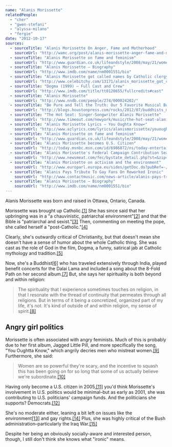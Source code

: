 ```yaml
---
name: "Alanis Morissette"
relatedPeople:
  - "cher"
  - "gwen-stefani"
  - "alyssa-milano"
  - "fergie"
date: "2012-10-17"
sources:
  - sourceTitle: "Alanis Morissette On Anger, Fame and Motherhood"
    sourceUrl: "http://wamc.org/post/alanis-morissette-anger-fame-and-motherhood"
  - sourceTitle: "Alanis Morissette on fame and feminism"
    sourceUrl: "http://www.guardian.co.uk/lifeandstyle/2008/may/21/women.popandrock"
  - sourceTitle: "Alanis Morissette – Biography"
    sourceUrl: "http://www.imdb.com/name/nm0001551/bio"
  - sourceTitle: "Alanis Morissette got called names by Catholic clergy"
    sourceUrl: "http://www.celebitchy.com/13171/alanis_morissette_got_called_names_by_catholic_clergy/"
  - sourceTitle: "Dogma (1999) – Full Cast and Crew"
    sourceUrl: "http://www.imdb.com/title/tt0120655/fullcredits#cast"
  - sourceTitle: "Alanis Morissette"
    sourceUrl: "http://www.nndb.com/people/274/000024202/"
  - sourceTitle: "Be Pure and Tell the Truth: Our 5 Favorite Musical Buddhists"
    sourceUrl: "http://blogs.houstonpress.com/rocks/2012/07/buddhists_musicians.php"
  - sourceTitle: "The Hot Seat: Singer-Songwriter Alanis Morissette"
    sourceUrl: "http://www.timeout.com/newyork/music/the-hot-seat-alanis-morissette-rock-pop-hip-hop"
  - sourceTitle: "Alanis Morissette Lyrics – You Oughta Know↩"
    sourceUrl: "http://www.azlyrics.com/lyrics/alanismorissette/yououghtaknow.html"
  - sourceTitle: "Alanis Morissette on fame and feminism"
    sourceUrl: "http://www.guardian.co.uk/lifeandstyle/2008/may/21/women.popandrock"
  - sourceTitle: "Alanis Morissette becomes U.S. Citizen"
    sourceUrl: "http://today.msnbc.msn.com/id/6986872/ns/today-entertainment/t/alanis-morissette-becomes-us-citizen/#.UHCrqxg1bR0"
  - sourceTitle: "Alanis Morissette's Federal Campaign Contribution Search Results"
    sourceUrl: "http://www.newsmeat.com/fec/bystate_detail.php?st=&zip=91361&last=MORISSETTE&first=ALANIS"
  - sourceTitle: "Alanis Morissette on activism and the environment"
    sourceUrl: "http://www.europarl.europa.eu/sides/getDoc.do?pubRef=-//EP//TEXT+IM-PRESS+20080526STO29854+0+DOC+XML+V0//EN"
  - sourceTitle: "Alanis Pays Tribute To Gay Fans On Reworked Ironic"
    sourceUrl: "http://www.contactmusic.com/news-article/alanis-pays-tribute-to-gay-fans-on-reworked-ironic"
  - sourceTitle: "Alanis Morissette – Biography"
    sourceUrl: "http://www.imdb.com/name/nm0001551/bio"
---
```


Alanis Morissette was born and raised in Ottawa, Ontario, Canada.

Morissette was brought up Catholic.<a class="source-citation" href="http://wamc.org/post/alanis-morissette-anger-fame-and-motherhood" title="Alanis Morissette On Anger, Fame and Motherhood">[1]</a> She has since said that her upbringing was in a "a chauvinistic, patriarchal environment"<a class="source-citation" href="http://www.guardian.co.uk/lifeandstyle/2008/may/21/women.popandrock" title="Alanis Morissette on fame and feminism">[2]</a> and that the Bible is "patriarchal and sexist."<a class="source-citation" href="http://www.imdb.com/name/nm0001551/bio" title="Alanis Morissette – Biography">[3]</a> Then, commenting on meeting the pope, she called herself a "post-Catholic."<a class="source-citation" href="http://www.celebitchy.com/13171/alanis_morissette_got_called_names_by_catholic_clergy/" title="Alanis Morissette got called names by Catholic clergy">[4]</a>

Clearly, she's outwardly critical of Christianity, but that doesn't mean she doesn't have a sense of humor about the whole Catholic thing. She was cast as the role of God in the film, Dogma, a funny, satirical jab at Catholic mythology and tradition.<a class="source-citation" href="http://www.imdb.com/title/tt0120655/fullcredits#cast" title="Dogma (1999) – Full Cast and Crew">[5]</a>

Now, she's a Buddhist<a class="source-citation" href="http://www.nndb.com/people/274/000024202/" title="Alanis Morissette">[6]</a> who has traveled extensively through India, played benefit concerts for the Dalai Lama and included a song about the 8-Fold Path on her second album.<a class="source-citation" href="http://blogs.houstonpress.com/rocks/2012/07/buddhists_musicians.php" title="Be Pure and Tell the Truth: Our 5 Favorite Musical Buddhists">[7]</a> But, she says her spirituality is both beyond and within religion:

>The spirituality that I experience sometimes touches on religion, in that I resonate with the thread of continuity that permeates through all religions. But in terms of it being a concretized, organized part of my life, it's not. It's kind of outside of and within religion, my sense of spirit.<a class="source-citation" href="http://www.timeout.com/newyork/music/the-hot-seat-alanis-morissette-rock-pop-hip-hop" title="The Hot Seat: Singer-Songwriter Alanis Morissette">[8]</a>

## 

## Angry girl politics

Morissette is often associated with angry feminists. Much of this is probably due to her first album, Jagged Little Pill, and more specifically the song, "You Oughtta Know," which angrily decries men who mistreat women.<a class="source-citation" href="http://www.azlyrics.com/lyrics/alanismorissette/yououghtaknow.html" title="Alanis Morissette Lyrics – You Oughta Know↩">[9]</a> Furthermore, she said:

>Women are so powerful they're scary, and the incentive to squash this has been going on for so long that some of us actually believe we're subordinate.<a class="source-citation" href="http://www.guardian.co.uk/lifeandstyle/2008/may/21/women.popandrock" title="Alanis Morissette on fame and feminism">[10]</a>

Having only become a U.S. citizen in 2005,<a class="source-citation" href="http://today.msnbc.msn.com/id/6986872/ns/today-entertainment/t/alanis-morissette-becomes-us-citizen/#.UHCrqxg1bR0" title="Alanis Morissette becomes U.S. Citizen">[11]</a> you'd think Morissette's involvement in U.S. politics would be minimal–but as early as 2001, she was contributing to U.S. politicians' campaign funds. And the politicians she supports? Democrats.<a class="source-citation" href="http://www.newsmeat.com/fec/bystate_detail.php?st=&zip=91361&last=MORISSETTE&first=ALANIS" title="Alanis Morissette&apos;s Federal Campaign Contribution Search Results">[12]</a>

She's no moderate either, leaning a bit left on issues like the environment<a class="source-citation" href="http://www.europarl.europa.eu/sides/getDoc.do?pubRef=-//EP//TEXT+IM-PRESS+20080526STO29854+0+DOC+XML+V0//EN" title="Alanis Morissette on activism and the environment">[13]</a> and gay rights.<a class="source-citation" href="http://www.contactmusic.com/news-article/alanis-pays-tribute-to-gay-fans-on-reworked-ironic" title="Alanis Pays Tribute To Gay Fans On Reworked Ironic">[14]</a> Plus, she was highly critical of the Bush administration–particularly the Iraq War.<a class="source-citation" href="http://www.imdb.com/name/nm0001551/bio" title="Alanis Morissette – Biography">[15]</a>

Despite her being an obviously socially-aware and interested person, though, I still don't think she knows what "ironic" means.